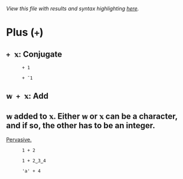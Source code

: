 *View this file with results and syntax highlighting [here](https://mlochbaum.github.io/BQN/help/conjugate_add.html).*

# Plus (`+`)
    
## `+ 𝕩`: Conjugate
    
          + 1

          + ¯1

    
## `𝕨 + 𝕩`: Add
    
## `𝕨` added to `𝕩`. Either `𝕨` or `𝕩` can be a character, and if so, the other has to be an integer.
    
[Pervasive.](https://mlochbaum.github.io/BQN/doc/arithmetic.html#pervasion)
    
          1 + 2

          1 + 2‿3‿4

          'a' + 4

    

